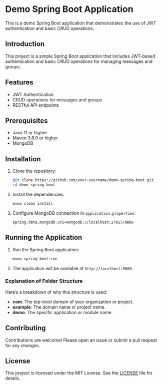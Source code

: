 # Demo Spring Boot Application

This is a demo Spring Boot application that demonstrates the use of JWT authentication and basic CRUD operations.





## Introduction

This project is a simple Spring Boot application that includes JWT-based authentication and basic CRUD operations for managing messages and groups.

## Features

- JWT Authentication
- CRUD operations for messages and groups
- RESTful API endpoints

## Prerequisites

- Java 11 or higher
- Maven 3.6.0 or higher
- MongoDB

## Installation

1. Clone the repository:

    ```sh
    git clone https://github.com/your-username/demo-spring-boot.git
    cd demo-spring-boot
    ```

2. Install the dependencies:

    ```sh
    mvnw clean install
    ```

3. Configure MongoDB connection in `application.properties`:

    ```properties
    spring.data.mongodb.uri=mongodb://localhost:27017/demo
    ```

## Running the Application

1. Run the Spring Boot application:

    ```sh
    mvnw spring-boot:run
    ```

2. The application will be available at `http://localhost:5000`.




### Explanation of Folder Structure

Here’s a breakdown of why this structure is used:

- **com**: The top-level domain of your organization or project.
- **example**: The domain name or project name.
- **demo**: The specific application or module name.

## Contributing

Contributions are welcome! Please open an issue or submit a pull request for any changes.

## License

This project is licensed under the MIT License. See the [LICENSE](LICENSE) file for details.